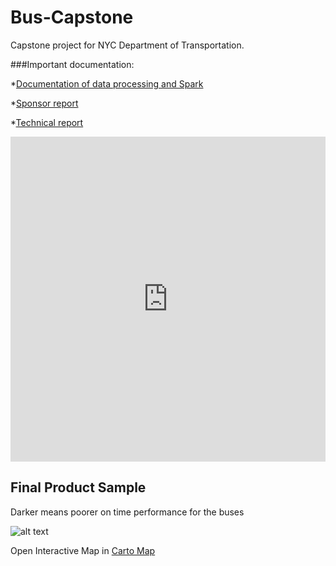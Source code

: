 # Bus-Capstone
Capstone project for NYC Department of Transportation.

###Important documentation:

*[Documentation of data processing and Spark](https://github.com/sarangof/Bus-Capstone/tree/master/Spark)

*[Sponsor report](https://github.com/sarangof/Bus-Capstone/blob/master/paper/sponsor_report_final.pdf)

*[Technical report](https://github.com/sarangof/Bus-Capstone/blob/master/paper/technical_report.pdf)

<iframe width="100%" height="520" frameborder="0" src="https://saf537.carto.com/viz/c41053fa-5027-11e6-a073-0ecd1babdde5/embed_map" allowfullscreen webkitallowfullscreen mozallowfullscreen oallowfullscreen msallowfullscreen></iframe>


## Final Product Sample
Darker means poorer on time performance for the buses

![alt text](https://github.com/sarangof/Bus-Capstone/blob/master/plots/on_time_performance_stops.png "Sample of on time performance")

Open Interactive Map in [Carto Map](https://saf537.carto.com/viz/c21efdeb-ec45-45f2-b2d3-c47993bb89ff/public_map)
